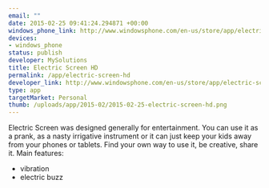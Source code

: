 ```yaml
--- 
email: ""
date: 2015-02-25 09:41:24.294871 +00:00
windows_phone_link: http://www.windowsphone.com/en-us/store/app/electric-screen-hd/f72effcb-238f-42d3-8227-b21d216e0197
devices: 
- windows_phone
status: publish
developer: MySolutions
title: Electric Screen HD
permalink: /app/electric-screen-hd
developer_link: http://www.windowsphone.com/en-us/store/app/electric-screen-hd/f72effcb-238f-42d3-8227-b21d216e0197
type: app
targetMarket: Personal
thumb: /uploads/app/2015-02/2015-02-25-electric-screen-hd.png
---
```


Electric Screen was designed generally for entertainment. You can use it as a prank, as a nasty irrigative instrument or it can just keep your kids away from your phones or tablets. Find your own way to use it, be creative, share it.
Main features:
- vibration 
- electric buzz
